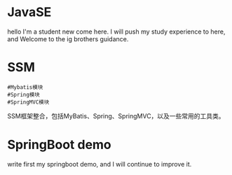 # JavaSE
hello I'm a student new come here.
I will push my study experience to here, and Welcome to the ig brothers guidance.

# SSM
    #Mybatis模块
    #Spring模块
    #SpringMVC模块
SSM框架整合，包括MyBatis、Spring、SpringMVC，以及一些常用的工具类。

# SpringBoot demo
write first my springboot demo, and I will continue to improve it.